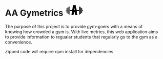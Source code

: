 # AA Gymetrics <img src="https://github.com/arin808/aa_gymetrics/blob/main/logo.png" alt="logo" width="60"/>

The purpose of this project is to provide gym-goers with a means of knowing how crowded a gym is. With live metrics, this web application aims to provide information to regualar students that regularly go to the gym as a convenience.

Zipped code will require npm install for dependencies
